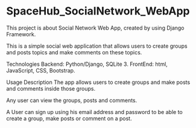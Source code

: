 # SpaceHub_SocialNetwork_WebApp
This project is about Social Network Web App, created by using Django Framework.  

This is a simple social web application that allows users to create groups and posts topics and make comments on these topics.

Technologies
Backend: Python/Django, SQLite 3.
FrontEnd: html, JavaScript, CSS, Bootstrap.

Usage Description
The app allows users to create groups and make posts and comments inside those groups.

Any user can view the groups, posts and comments.

A User can sign up using his email address and password to be able to create a group, make posts or comment on a post.
